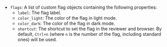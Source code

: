 -   `flags`: A list of custom flag objects containing the following properties:
    -   `label`: The flag label.
    -   `color_light`: The color of the flag in light mode.
    -   `color_dark`: The color of the flag in dark mode.
    -   `shortcut`: The shortcut to set the flag in the reviewer and browser. By default, `Ctrl+n` (where `n` is the number of the flag, including standard ones) will be used.
